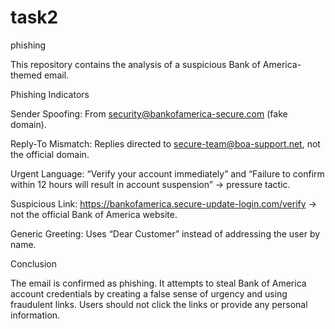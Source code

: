 # task2
phishing

This repository contains the analysis of a suspicious Bank of America-themed email.

Phishing Indicators

Sender Spoofing: From security@bankofamerica-secure.com (fake domain).

Reply-To Mismatch: Replies directed to secure-team@boa-support.net, not the official domain.

Urgent Language: “Verify your account immediately” and “Failure to confirm within 12 hours will result in account suspension” → pressure tactic.

Suspicious Link: https://bankofamerica.secure-update-login.com/verify → not the official Bank of America website.

Generic Greeting: Uses “Dear Customer” instead of addressing the user by name.

Conclusion

The email is confirmed as phishing. It attempts to steal Bank of America account credentials by creating a false sense of urgency and using fraudulent links. Users should not click the links or provide any personal information.
